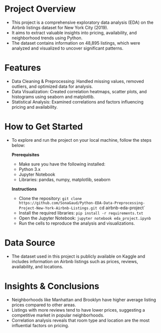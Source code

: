# **Project Overview**
- This project is a comprehensive exploratory data analysis (EDA) on the Airbnb listings dataset for New York City (2019).
- It aims to extract valuable insights into pricing, availability, and neighborhood trends using Python.
- The dataset contains information on 48,895 listings, which were analyzed and visualized to uncover significant patterns.

# **Features**
- Data Cleaning & Preprocessing: Handled missing values, removed outliers, and optimized data for analysis.
- Data Visualization: Created correlation heatmaps, scatter plots, and histograms using seaborn and matplotlib.
- Statistical Analysis: Examined correlations and factors influencing pricing and availability.

# **How to Get Started**
  - To explore and run the project on your local machine, follow the steps below:

    **Prerequisites**
      - Make sure you have the following installed:
      - Python 3.x
      - Jupyter Notebook
      - Libraries: pandas, numpy, matplotlib, seaborn
      
    **Instructions**
      - Clone the repository:
          `git clone https://github.com/SonaGaud/Python-EDA-Data-Preprocessing-Project-New-York-Airbnb-Listings.git
          `cd airbnb-eda-project`
      - Install the required libraries:
          `pip install -r requirements.txt`
      - Open the Jupyter Notebook:
        `jupyter notebook eda_project.ipynb`
    - Run the cells to reproduce the analysis and visualizations.

# **Data Source**
- The dataset used in this project is publicly available on Kaggle and includes information on Airbnb listings such as prices, reviews, availability, and locations.

# **Insights & Conclusions**
- Neighborhoods like Manhattan and Brooklyn have higher average listing prices compared to other areas.
- Listings with more reviews tend to have lower prices, suggesting a competitive market in popular neighborhoods.
- Correlation analysis reveals that room type and location are the most influential factors on pricing.
